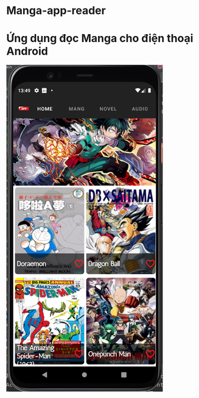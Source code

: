 # Manga-app-reader
# Ứng dụng đọc Manga cho điện thoại Android
![image](https://github.com/Dat0309/Manga-app-reader/blob/main/MainScreen.png)
